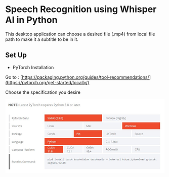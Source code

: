 # Speech Recognition using Whisper AI in Python

This desktop application can choose a desired file (.mp4) from local file path to make it a subtitle to be in it.

## Set Up

* PyTorch Installation

Go to : [https://packaging.python.org/guides/tool-recommendations/](https://pytorch.org/get-started/locally/)

Choose the specification you desire

![title](PyTorch.JPG)


